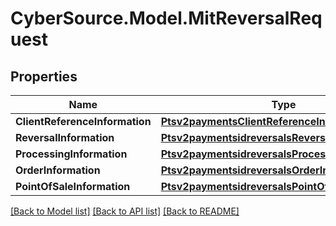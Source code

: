 # CyberSource.Model.MitReversalRequest
## Properties

Name | Type | Description | Notes
------------ | ------------- | ------------- | -------------
**ClientReferenceInformation** | [**Ptsv2paymentsClientReferenceInformation**](Ptsv2paymentsClientReferenceInformation.md) |  | [optional] 
**ReversalInformation** | [**Ptsv2paymentsidreversalsReversalInformation**](Ptsv2paymentsidreversalsReversalInformation.md) |  | [optional] 
**ProcessingInformation** | [**Ptsv2paymentsidreversalsProcessingInformation**](Ptsv2paymentsidreversalsProcessingInformation.md) |  | [optional] 
**OrderInformation** | [**Ptsv2paymentsidreversalsOrderInformation**](Ptsv2paymentsidreversalsOrderInformation.md) |  | [optional] 
**PointOfSaleInformation** | [**Ptsv2paymentsidreversalsPointOfSaleInformation**](Ptsv2paymentsidreversalsPointOfSaleInformation.md) |  | [optional] 

[[Back to Model list]](../README.md#documentation-for-models) [[Back to API list]](../README.md#documentation-for-api-endpoints) [[Back to README]](../README.md)

